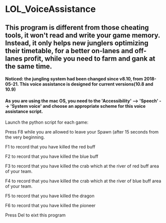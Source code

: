 # LOL_VoiceAssistance

## This program is different from those cheating tools, it won't read and write your game memory. Instead, it only helps new junglers optimizing their timetable, for a better on-lanes and off-lanes profit, while you need to farm and gank at the same time.

#### Noticed: the jungling system had been changed since v8.10, from 2018-05-21. This voice assistance is designed for current versions(10.8 and 10.9)

#### As you are using the mac OS, you need to the 'Accessibility' --> 'Speech' --> 'System voice' and choose an appropriate scheme for this voice assistance script.

Launch the python script for each game:

Press F8 while you are allowed to leave your Spawn (after 15 seconds from the very beginning.

F1 to record that you have killed the red buff

F2 to record that you have killed the blue buff

F3 to record that you have killed the crab which at the river of red buff area of your team.

F4 to record that you have killed the crab which at the river of blue buff area of your team.

F5 to record that you have killed the dragon

F6 to record that you have killed the pioneer

Press Del to eixt this program
